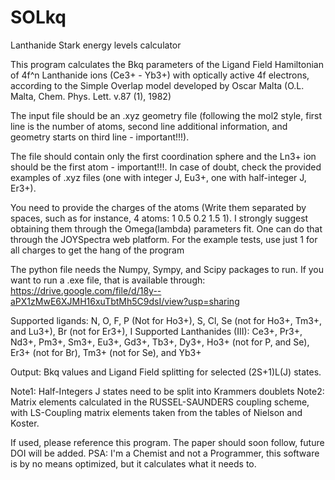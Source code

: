 # SOLkq
Lanthanide Stark energy levels calculator

This program calculates the Bkq parameters of the Ligand Field Hamiltonian of 4f^n Lanthanide ions (Ce3+ - Yb3+) with optically active 4f electrons,
according to the Simple Overlap model developed by Oscar Malta (O.L. Malta, Chem. Phys. Lett. v.87 (1), 1982)

The input file should be an .xyz geometry file (following the mol2 style, first line is the number of atoms, second line additional information, and geometry starts on third line - important!!!).

The file should contain only the first coordination sphere and the Ln3+ ion should be the first atom - important!!!. In case of doubt, check the provided examples of .xyz files (one with integer J, Eu3+, one with half-integer J, Er3+).

You need to provide the charges of the atoms (Write them separated by spaces, such as for instance, 4 atoms: 1 0.5 0.2 1.5 1). I strongly suggest obtaining them through the Omega(lambda) parameters fit. One can do that through the JOYSpectra web platform. For the example tests, use just 1 for all charges to get the hang of the program

The python file needs the Numpy, Sympy, and Scipy packages to run. If you want to run a .exe file, that is available through: https://drive.google.com/file/d/18y--aPX1zMwE6XJMH16xuTbtMh5C9dsI/view?usp=sharing

Supported ligands: N, O, F, P (Not for Ho3+), S, Cl, Se (not for Ho3+, Tm3+, and Lu3+), Br (not for Er3+), I
Supported Lanthanides (III): Ce3+, Pr3+, Nd3+, Pm3+, Sm3+, Eu3+, Gd3+, Tb3+, Dy3+, Ho3+ (not for P, and Se), Er3+ (not for Br), Tm3+ (not for Se), and Yb3+

Output: Bkq values and Ligand Field splitting for selected (2S+1)L(J) states.

Note1: Half-Integers J states need to be split into Krammers doublets
Note2: Matrix elements calculated in the RUSSEL-SAUNDERS coupling scheme, with LS-Coupling matrix elements taken from the tables of Nielson and Koster.

If used, please reference this program. The paper should soon follow, future DOI will be added.
PSA: I'm a Chemist and not a Programmer, this software is by no means optimized, but it calculates what it needs to.
